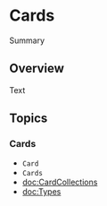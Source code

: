 # Cards

<!--@START_MENU_TOKEN@-->Summary<!--@END_MENU_TOKEN@-->

## Overview

<!--@START_MENU_TOKEN@-->Text<!--@END_MENU_TOKEN@-->

## Topics

### Cards

- ``Card``
- ``Cards``
- <doc:CardCollections>
- <doc:Types>
